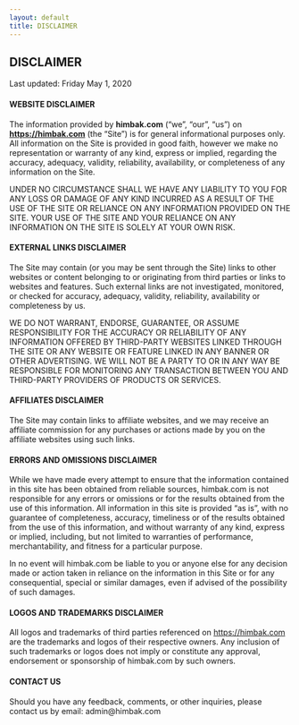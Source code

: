 ```yaml
---
layout: default
title: DISCLAIMER
---
```


## DISCLAIMER

Last updated: Friday May 1, 2020

#### WEBSITE DISCLAIMER

The information provided by **himbak.com** (“we”, “our”, “us”) on **https://himbak.com** (the “Site”) is for general informational purposes only. All information on the Site is provided in good faith, however we make no representation or warranty of any kind, express or implied, regarding the accuracy, adequacy, validity, reliability, availability, or completeness of any information on the Site.

UNDER NO CIRCUMSTANCE SHALL WE HAVE ANY LIABILITY TO YOU FOR ANY LOSS OR DAMAGE OF ANY KIND INCURRED AS A RESULT OF THE USE OF THE SITE OR RELIANCE ON ANY INFORMATION PROVIDED ON THE SITE. YOUR USE OF THE SITE AND YOUR RELIANCE ON ANY INFORMATION ON THE SITE IS SOLELY AT YOUR OWN RISK.

#### EXTERNAL LINKS DISCLAIMER

The Site may contain (or you may be sent through the Site) links to other websites or content belonging to or originating from third parties or links to websites and features. Such external links are not investigated, monitored, or checked for accuracy, adequacy, validity, reliability, availability or completeness by us.

WE DO NOT WARRANT, ENDORSE, GUARANTEE, OR ASSUME RESPONSIBILITY FOR THE ACCURACY OR RELIABILITY OF ANY INFORMATION OFFERED BY THIRD-PARTY WEBSITES LINKED THROUGH THE SITE OR ANY WEBSITE OR FEATURE LINKED IN ANY BANNER OR OTHER ADVERTISING. WE WILL NOT BE A PARTY TO OR IN ANY WAY BE RESPONSIBLE FOR MONITORING ANY TRANSACTION BETWEEN YOU AND THIRD-PARTY PROVIDERS OF PRODUCTS OR SERVICES.

#### AFFILIATES DISCLAIMER

The Site may contain links to affiliate websites, and we may receive an affiliate commission for any purchases or actions made by you on the affiliate websites using such links.

#### ERRORS AND OMISSIONS DISCLAIMER

While we have made every attempt to ensure that the information contained in this site has been obtained from reliable sources, himbak.com is not responsible for any errors or omissions or for the results obtained from the use of this information. All information in this site is provided “as is”, with no guarantee of completeness, accuracy, timeliness or of the results obtained from the use of this information, and without warranty of any kind, express or implied, including, but not limited to warranties of performance, merchantability, and fitness for a particular purpose.

In no event will himbak.com be liable to you or anyone else for any decision made or action taken in reliance on the information in this Site or for any consequential, special or similar damages, even if advised of the possibility of such damages.

#### LOGOS AND TRADEMARKS DISCLAIMER

All logos and trademarks of third parties referenced on https://himbak.com are the trademarks and logos of their respective owners. Any inclusion of such trademarks or logos does not imply or constitute any approval, endorsement or sponsorship of himbak.com by such owners.

#### CONTACT US

Should you have any feedback, comments, or other inquiries, please contact us by email: &#097;&#100;&#109;&#105;&#110;&#064;&#104;&#105;&#109;&#098;&#097;&#107;&#046;&#099;&#111;&#109;
